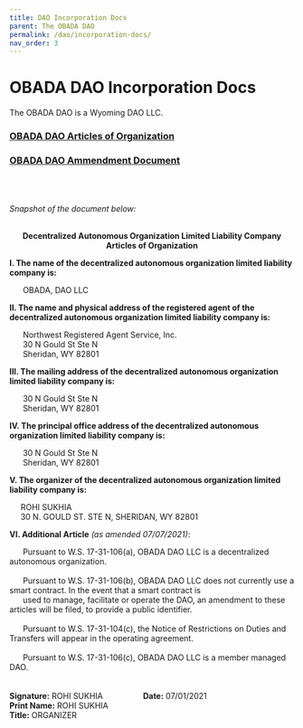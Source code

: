 ```yaml
--- 
title: DAO Incorporation Docs
parent: The OBADA DAO
permalink: /dao/incorporation-docs/
nav_order: 3
---
```


# OBADA DAO Incorporation Docs


The OBADA DAO is a Wyoming DAO LLC.

### [OBADA DAO Articles of Organization](/dao/DAO-Articles-of-Organization.pdf)
### [OBADA DAO Ammendment Document](/dao/DAO-AMMENDMENT.pdf)


<br/><br/><br/>
<i>Snapshot of the document below:</i>
<br/><br/>
<p align="center"><strong>Decentralized Autonomous Organization Limited Liability Company
  <br/>Articles of Organization</strong><p>
  

<strong>I. The name of the decentralized autonomous organization limited liability company is:</strong>

&nbsp;&nbsp;&nbsp;&nbsp;&nbsp; OBADA, DAO LLC

<strong>II. The name and physical address of the registered agent of the decentralized autonomous organization limited liability company is:</strong>

&nbsp;&nbsp;&nbsp;&nbsp;&nbsp; Northwest Registered Agent Service, Inc.<br/>
&nbsp;&nbsp;&nbsp;&nbsp;&nbsp; 30 N Gould St Ste N<br/>
&nbsp;&nbsp;&nbsp;&nbsp;&nbsp; Sheridan, WY 82801<br/></p>

<strong>III. The mailing address of the decentralized autonomous organization limited liability company is:</strong>

&nbsp;&nbsp;&nbsp;&nbsp;&nbsp; 30 N Gould St Ste N<br/>
&nbsp;&nbsp;&nbsp;&nbsp;&nbsp; Sheridan, WY 82801<br/>

<strong>IV. The principal office address of the decentralized autonomous organization limited liability company is:</strong>

&nbsp;&nbsp;&nbsp;&nbsp;&nbsp; 30 N Gould St Ste N<br/>
&nbsp;&nbsp;&nbsp;&nbsp;&nbsp; Sheridan, WY 82801<br/>

<strong>V. The organizer of the decentralized autonomous organization limited liability company is:</strong>

&nbsp;&nbsp;&nbsp;&nbsp;&nbsp;ROHI SUKHIA<br/>
&nbsp;&nbsp;&nbsp;&nbsp;&nbsp;30 N. GOULD ST. STE N, SHERIDAN, WY 82801<br/>

<strong>VI. Additional Article</strong><i> (as amended 07/07/2021)</i>:

&nbsp;&nbsp;&nbsp;&nbsp;&nbsp; Pursuant to W.S. 17-31-106(a), OBADA DAO LLC is a decentralized autonomous organization.<br/><br/>
&nbsp;&nbsp;&nbsp;&nbsp;&nbsp; Pursuant to W.S. 17-31-106(b), OBADA DAO LLC does not currently use a smart contract.  In the event that a smart contract is<br/>  &nbsp;&nbsp;&nbsp;&nbsp;&nbsp; used to manage, facilitate or  operate the DAO, an amendment to these articles will be filed, to provide a public identifier.<br/><br/>
&nbsp;&nbsp;&nbsp;&nbsp;&nbsp; Pursuant to W.S. 17-31-104(c), the Notice of Restrictions on Duties and Transfers will appear in the operating agreement.<br/><br/>
&nbsp;&nbsp;&nbsp;&nbsp;&nbsp; Pursuant to W.S. 17-31-106(c), OBADA DAO LLC is a member managed DAO.<br/>
<br/><br/>
<strong>Signature:</strong> ROHI SUKHIA      &nbsp;&nbsp;&nbsp;&nbsp;&nbsp;&nbsp;&nbsp;&nbsp;&nbsp;&nbsp;&nbsp;&nbsp;&nbsp;&nbsp;&nbsp;&nbsp;           <strong>Date:</strong> 07/01/2021<br/>
<strong>Print Name:</strong> ROHI SUKHIA<br/>
<strong>Title:</strong> ORGANIZER<br/>
